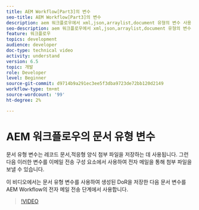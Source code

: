 ```yaml
---
title: AEM Workflow[Part3]의 변수
seo-title: AEM Workflow[Part3]의 변수
description: aem 워크플로우에서 xml,json,arraylist,document 유형의 변수 사용
seo-description: aem 워크플로우에서 xml,json,arraylist,document 유형의 변수 사용
feature: 워크플로우
topics: development
audience: developer
doc-type: technical video
activity: understand
version: 6.5
topic: 개발
role: Developer
level: Beginner
source-git-commit: d9714b9a291ec3ee5f3dba9723de72bb120d2149
workflow-type: tm+mt
source-wordcount: '99'
ht-degree: 2%

---
```


# AEM 워크플로우의 문서 유형 변수


문서 유형 변수는 레코드 문서,적응형 양식 첨부 파일을 저장하는 데 사용됩니다. 그런 다음 이러한 변수를 이메일 전송 구성 요소에서 사용하여 전자 메일을 통해 첨부 파일을 보낼 수 있습니다.

이 비디오에서는 문서 유형 변수를 사용하여 생성된 DoR을 저장한 다음 문서 변수를 AEM Workflow의 전자 메일 전송 단계에서 사용합니다.

>[!VIDEO](https://video.tv.adobe.com/v/26452)
